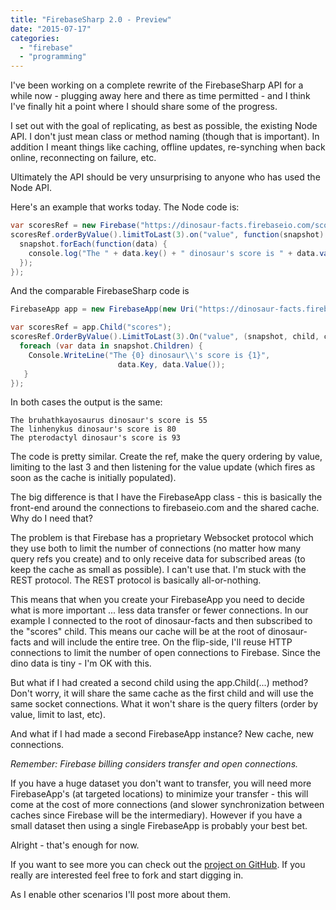 ```yaml
---
title: "FirebaseSharp 2.0 - Preview"
date: "2015-07-17"
categories: 
  - "firebase"
  - "programming"
---
```


I've been working on a complete rewrite of the FirebaseSharp API for a while now - plugging away here and there as time permitted - and I think I've finally hit a point where I should share some of the progress.

I set out with the goal of replicating, as best as possible, the existing Node API. I don't just mean class or method naming (though that is important). In addition I meant things like caching, offline updates, re-synching when back online, reconnecting on failure, etc.

Ultimately the API should be very unsurprising to anyone who has used the Node API.

Here's an example that works today. The Node code is:

```csharp
var scoresRef = new Firebase("https://dinosaur-facts.firebaseio.com/scores");
scoresRef.orderByValue().limitToLast(3).on("value", function(snapshot) {
  snapshot.forEach(function(data) {
    console.log("The " + data.key() + " dinosaur's score is " + data.val());
  });
});
```

And the comparable FirebaseSharp code is

```csharp
FirebaseApp app = new FirebaseApp(new Uri("https://dinosaur-facts.firebaseio.com/"));

var scoresRef = app.Child("scores");
scoresRef.OrderByValue().LimitToLast(3).On("value", (snapshot, child, context) => {
  foreach (var data in snapshot.Children) {
    Console.WriteLine("The {0} dinosaur\\'s score is {1}",
                        data.Key, data.Value());
   }
}); 
```

In both cases the output is the same:

    The bruhathkayosaurus dinosaur's score is 55
    The linhenykus dinosaur's score is 80
    The pterodactyl dinosaur's score is 93

The code is pretty similar. Create the ref, make the query ordering by value, limiting to the last 3 and then listening for the value update (which fires as soon as the cache is initially populated).

The big difference is that I have the FirebaseApp class - this is basically the front-end around the connections to firebaseio.com and the shared cache. Why do I need that?

The problem is that Firebase has a proprietary Websocket protocol which they use both to limit the number of connections (no matter how many query refs you create) and to only receive data for subscribed areas (to keep the cache as small as possible). I can't use that. I'm stuck with the REST protocol. The REST protocol is basically all-or-nothing.

This means that when you create your FirebaseApp you need to decide what is more important ... less data transfer or fewer connections. In our example I connected to the root of dinosaur-facts and then subscribed to the "scores" child. This means our cache will be at the root of dinosaur-facts and will include the entire tree. On the flip-side, I'll reuse HTTP connections to limit the number of open connections to Firebase. Since the dino data is tiny - I'm OK with this.

But what if I had created a second child using the app.Child(...) method? Don't worry, it will share the same cache as the first child and will use the same socket connections. What it won't share is the query filters (order by value, limit to last, etc).

And what if I had made a second FirebaseApp instance? New cache, new connections.

_Remember: Firebase billing considers transfer and open connections._

If you have a huge dataset you don't want to transfer, you will need more FirebaseApp's (at targeted locations) to minimize your transfer - this will come at the cost of more connections (and slower synchronization between caches since Firebase will be the intermediary). However if you have a small dataset then using a single FirebaseApp is probably your best bet.

Alright - that's enough for now.

If you want to see more you can check out the [project on GitHub](https://github.com/bubbafat/FirebaseSharp/tree/v2cache). If you really are interested feel free to fork and start digging in.

As I enable other scenarios I'll post more about them.
